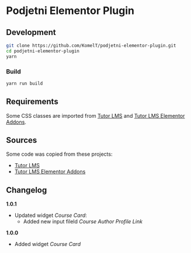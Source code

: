 # Podjetni Elementor Plugin

## Development

```bash
git clone https://github.com/KomelT/podjetni-elementor-plugin.git
cd podjetni-elementor-plugin
yarn
```

### Build

```bash
yarn run build
```

## Requirements

Some CSS classes are imported from [Tutor LMS](https://wordpress.org/plugins/tutor/) and [Tutor LMS Elementor Addons](https://wordpress.org/plugins/tutor-lms-elementor-addons/).

## Sources

Some code was copied from these projects:

-   [Tutor LMS](https://wordpress.org/plugins/tutor/)
-   [Tutor LMS Elementor Addons](https://wordpress.org/plugins/tutor-lms-elementor-addons/)

## Changelog

**1.0.1**

-   Updated widget _Course Card_:
    -   Added new input fileld _Course Author Profile Link_

**1.0.0**

-   Added widget _Course Card_
